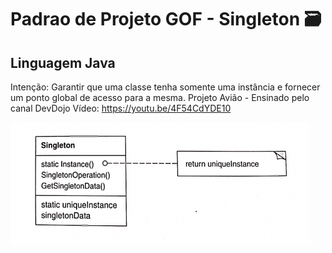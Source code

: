 # Padrao de Projeto GOF - Singleton :card_file_box:
## Linguagem Java

Intenção: Garantir que uma classe tenha somente uma instância e fornecer um ponto global de acesso para a mesma.
Projeto Avião - Ensinado pelo canal DevDojo  Vídeo: https://youtu.be/4F54CdYDE10

![Estrutura Singleton](https://github.com/camimassaneiro/Padr-o-Projeto-GOF---Singleton/blob/master/estrutura%20singleton.PNG)

